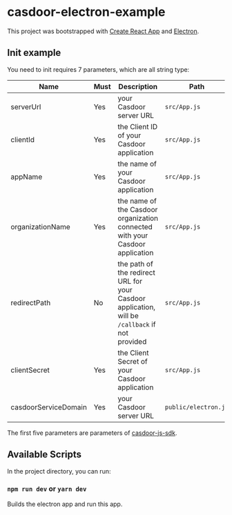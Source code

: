 # casdoor-electron-example

This project was bootstrapped with [Create React App](https://github.com/facebook/create-react-app) and [Electron](https://www.electronjs.org/).

## Init example

You need to init requires 7 parameters, which are all string type:

| Name                 | Must | Description                                                                                      | Path                   |
| -------------------- | ---- | ------------------------------------------------------------------------------------------------ | ---------------------- |
| serverUrl            | Yes  | your Casdoor server URL                                                                          | `src/App.js`         |
| clientId             | Yes  | the Client ID of your Casdoor application                                                        | `src/App.js`         |
| appName              | Yes  | the name of your Casdoor application                                                             | `src/App.js`         |
| organizationName     | Yes  | the name of the Casdoor organization connected with your Casdoor application                     | `src/App.js`         |
| redirectPath         | No   | the path of the redirect URL for your Casdoor application, will be `/callback` if not provided | `src/App.js`         |
| clientSecret         | Yes  | the Client Secret of your Casdoor application                                                   | `src/App.js`         |
| casdoorServiceDomain | Yes  | your Casdoor server URL                                                                          | `public/electron.js` |

The first five parameters are parameters of [casdoor-js-sdk](https://github.com/casdoor/casdoor-js-sdk).

## Available Scripts

In the project directory, you can run:

### `npm run dev` or `yarn dev`

Builds the electron app and run this app.
